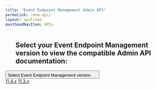 ```yaml
---
title: "Event Endpoint Management Admin API"
permalink: /eem-api/
layout: apiFrame
mastheadNavItem: APIs
---
```


<html>
<head>
<meta name="viewport" content="width=device-width, initial-scale=1">
<style>
h2.ex1 {
  margin-left: 32px;
}

.dropbtn {
  background-color: #0f62fe;
  justify-content: space-between;
  color: white;
  padding: 16px;
  font-size: 16px;
  border: none;
  cursor: pointer;
}

.dropbtn svg {
  margin-left: 12px;
}

.dropbtn:hover, .dropbtn:focus {
  background-color: #2980B9;
}

.dropdown {
  position: relative;
  display: inline-block;
  margin-left: 32px;
}

.dropdown-content {
  display: none;
  position: absolute;
  background-color: #f1f1f1;
  min-width: 160px;
  overflow: auto;
  box-shadow: 0px 8px 16px 0px rgba(0,0,0,0.2);
  z-index: 1;
}

.dropdown-content a {
  color: black;
  padding: 12px 16px;
  text-decoration: none;
  display: block;
}

.dropdown a:hover {background-color: #ddd;}

.show {display: block;}
</style>
</head>

<body>

<h2 class="ex1">Select your Event Endpoint Management version to view the compatible Admin API documentation:</h2>

<div class="dropdown">
<button onclick="myFunction()" class="dropbtn">
  Select Event Endpoint Management version  
  <svg version="1.1" id="icon" xmlns="http://www.w3.org/2000/svg" xmlns:xlink="http://www.w3.org/1999/xlink" x="0px" y="0px"
    viewBox="0 0 30 30" style="enable-background:new 0 0 30 30;" xml:space="preserve" width="16" height="16">
    <style type="text/css">
      .st0{fill:none;}
    </style>
    <polygon style="fill: white;" points="16,22 6,12 7.4,10.6 16,19.2 24.6,10.6 26,12 "/>
    <rect id="_x3C_Transparent_Rectangle_x3E_" class="st0" width="32" height="32"/>
  </svg>
</button>
  <div id="myDropdown" class="dropdown-content">
    <a href="../eem-api-114/">11.4.x</a>
    <a href="../eem-api-113/">11.3.x</a>
  </div>
</div>

<script>
/* When the user clicks on the button,
toggle between hiding and showing the dropdown content */
function myFunction() {
  document.getElementById("myDropdown").classList.toggle("show");
}

// Close the dropdown if the user clicks outside of it
window.onclick = function(event) {
  if (!event.target.matches('.dropbtn')) {
    var dropdowns = document.getElementsByClassName("dropdown-content");
    var i;
    for (i = 0; i < dropdowns.length; i++) {
      var openDropdown = dropdowns[i];
      if (openDropdown.classList.contains('show')) {
        openDropdown.classList.remove('show');
      }
    }
  }
}
</script>

</body>
</html>
